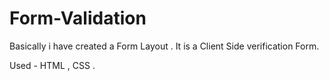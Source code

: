 # Form-Validation

Basically i have created a Form Layout .
It is a Client Side verification Form.

Used - HTML , CSS .
